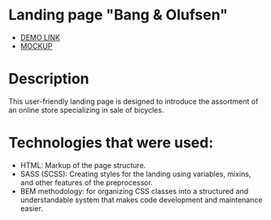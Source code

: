# Landing page "Bang & Olufsen"
- [DEMO LINK](https://kachvl.github.io/myBike-landing/)
- [MOCKUP](https://www.figma.com/file/NZQAIydtHo5QkINyGLHNcq/BIKE-New-Version?node-id=0%3A1)

# Description
This user-friendly landing page is designed to introduce the assortment of an online store specializing in sale of bicycles.

# Technologies that were used:

- HTML: Markup of the page structure.
- SASS (SCSS): Creating styles for the landing using variables, mixins, and other features of the preprocessor.
- BEM methodology: for organizing CSS classes into a structured and understandable system that makes code development and maintenance easier.

